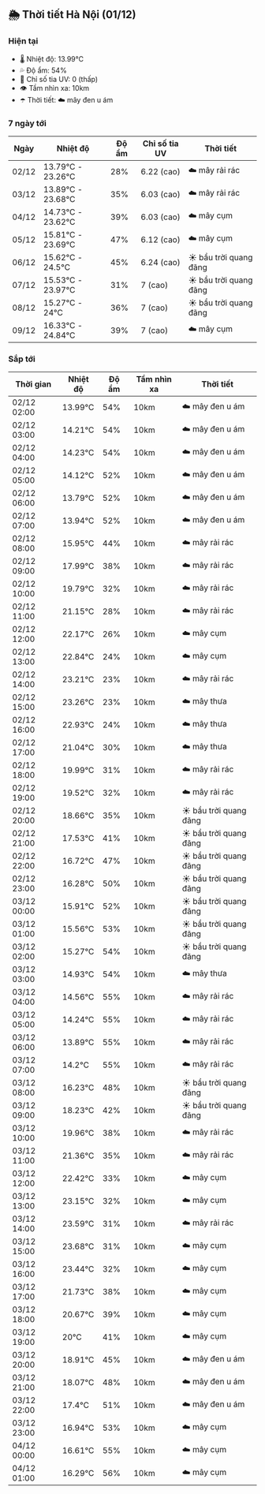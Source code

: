 ## 🌦️ Thời tiết Hà Nội (01/12)

### Hiện tại

- 🌡️ Nhiệt độ: 13.99℃
- 💦 Độ ẩm: 54%
- 🌟 Chỉ số tia UV: 0 (thấp)
- 👁️ Tầm nhìn xa: 10km
- ☂️ Thời tiết: ☁️ mây đen u ám

### 7 ngày tới

| Ngày | Nhiệt độ | Độ ẩm | Chỉ số tia UV | Thời tiết |
| --- | --- | --- | --- | --- |
| 02/12 | 13.79℃ - 23.26℃ | 28% | 6.22 (cao) | ☁️ mây rải rác |
| 03/12 | 13.89℃ - 23.68℃ | 35% | 6.03 (cao) | ☁️ mây rải rác |
| 04/12 | 14.73℃ - 23.62℃ | 39% | 6.03 (cao) | ☁️ mây cụm |
| 05/12 | 15.81℃ - 23.69℃ | 47% | 6.12 (cao) | ☁️ mây cụm |
| 06/12 | 15.62℃ - 24.5℃ | 45% | 6.24 (cao) | ☀️ bầu trời quang đãng |
| 07/12 | 15.53℃ - 23.97℃ | 31% | 7 (cao) | ☀️ bầu trời quang đãng |
| 08/12 | 15.27℃ - 24℃ | 36% | 7 (cao) | ☀️ bầu trời quang đãng |
| 09/12 | 16.33℃ - 24.84℃ | 39% | 7 (cao) | ☁️ mây cụm |

### Sắp tới

| Thời gian | Nhiệt độ | Độ ẩm | Tầm nhìn xa | Thời tiết |
| --- | --- | --- | --- | --- |
| 02/12 02:00 | 13.99℃ | 54% | 10km | ☁️ mây đen u ám |
| 02/12 03:00 | 14.21℃ | 54% | 10km | ☁️ mây đen u ám |
| 02/12 04:00 | 14.23℃ | 54% | 10km | ☁️ mây đen u ám |
| 02/12 05:00 | 14.12℃ | 52% | 10km | ☁️ mây đen u ám |
| 02/12 06:00 | 13.79℃ | 52% | 10km | ☁️ mây đen u ám |
| 02/12 07:00 | 13.94℃ | 52% | 10km | ☁️ mây đen u ám |
| 02/12 08:00 | 15.95℃ | 44% | 10km | ☁️ mây rải rác |
| 02/12 09:00 | 17.99℃ | 38% | 10km | ☁️ mây rải rác |
| 02/12 10:00 | 19.79℃ | 32% | 10km | ☁️ mây rải rác |
| 02/12 11:00 | 21.15℃ | 28% | 10km | ☁️ mây rải rác |
| 02/12 12:00 | 22.17℃ | 26% | 10km | ☁️ mây cụm |
| 02/12 13:00 | 22.84℃ | 24% | 10km | ☁️ mây cụm |
| 02/12 14:00 | 23.21℃ | 23% | 10km | ☁️ mây rải rác |
| 02/12 15:00 | 23.26℃ | 23% | 10km | ☁️ mây thưa |
| 02/12 16:00 | 22.93℃ | 24% | 10km | ☁️ mây thưa |
| 02/12 17:00 | 21.04℃ | 30% | 10km | ☁️ mây thưa |
| 02/12 18:00 | 19.99℃ | 31% | 10km | ☁️ mây rải rác |
| 02/12 19:00 | 19.52℃ | 32% | 10km | ☁️ mây rải rác |
| 02/12 20:00 | 18.66℃ | 35% | 10km | ☀️ bầu trời quang đãng |
| 02/12 21:00 | 17.53℃ | 41% | 10km | ☀️ bầu trời quang đãng |
| 02/12 22:00 | 16.72℃ | 47% | 10km | ☀️ bầu trời quang đãng |
| 02/12 23:00 | 16.28℃ | 50% | 10km | ☀️ bầu trời quang đãng |
| 03/12 00:00 | 15.91℃ | 52% | 10km | ☀️ bầu trời quang đãng |
| 03/12 01:00 | 15.56℃ | 53% | 10km | ☀️ bầu trời quang đãng |
| 03/12 02:00 | 15.27℃ | 54% | 10km | ☀️ bầu trời quang đãng |
| 03/12 03:00 | 14.93℃ | 54% | 10km | ☁️ mây thưa |
| 03/12 04:00 | 14.56℃ | 55% | 10km | ☁️ mây rải rác |
| 03/12 05:00 | 14.24℃ | 55% | 10km | ☁️ mây rải rác |
| 03/12 06:00 | 13.89℃ | 55% | 10km | ☁️ mây rải rác |
| 03/12 07:00 | 14.2℃ | 55% | 10km | ☁️ mây rải rác |
| 03/12 08:00 | 16.23℃ | 48% | 10km | ☀️ bầu trời quang đãng |
| 03/12 09:00 | 18.23℃ | 42% | 10km | ☀️ bầu trời quang đãng |
| 03/12 10:00 | 19.96℃ | 38% | 10km | ☁️ mây rải rác |
| 03/12 11:00 | 21.36℃ | 35% | 10km | ☁️ mây rải rác |
| 03/12 12:00 | 22.42℃ | 33% | 10km | ☁️ mây cụm |
| 03/12 13:00 | 23.15℃ | 32% | 10km | ☁️ mây cụm |
| 03/12 14:00 | 23.59℃ | 31% | 10km | ☁️ mây rải rác |
| 03/12 15:00 | 23.68℃ | 31% | 10km | ☁️ mây cụm |
| 03/12 16:00 | 23.44℃ | 32% | 10km | ☁️ mây cụm |
| 03/12 17:00 | 21.73℃ | 38% | 10km | ☁️ mây cụm |
| 03/12 18:00 | 20.67℃ | 39% | 10km | ☁️ mây cụm |
| 03/12 19:00 | 20℃ | 41% | 10km | ☁️ mây cụm |
| 03/12 20:00 | 18.91℃ | 45% | 10km | ☁️ mây đen u ám |
| 03/12 21:00 | 18.07℃ | 48% | 10km | ☁️ mây đen u ám |
| 03/12 22:00 | 17.4℃ | 51% | 10km | ☁️ mây đen u ám |
| 03/12 23:00 | 16.94℃ | 53% | 10km | ☁️ mây cụm |
| 04/12 00:00 | 16.61℃ | 55% | 10km | ☁️ mây cụm |
| 04/12 01:00 | 16.29℃ | 56% | 10km | ☁️ mây cụm |
